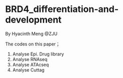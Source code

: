 # BRD4_differentiation-and-development

By Hyacinth Meng  @ZJU   

The codes on this paper；

1. Analyse Epi. Drug library
2. Analyse RNAseq
3. Analyse ATAcseq
4. Analyse Cuttag
